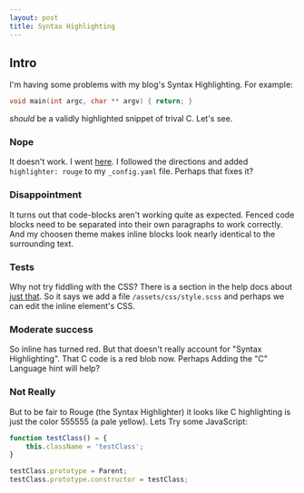 ```yaml
---
layout: post
title: Syntax Highlighting
---
```


## Intro
I'm having some problems with my blog's Syntax Highlighting.
For example:


```C
void main(int argc, char ** argv) { return; }
```

*should* be a validly highlighted snippet of trival C.
Let's see.

### Nope
It doesn't work.
I went [here](https://help.github.com/articles/using-syntax-highlighting-on-github-pages/).
I followed the directions and added `highlighter: rouge` to my `_config.yaml` file. Perhaps that fixes it?

### Disappointment
It turns out that code-blocks aren't working quite as expected.
Fenced code blocks need to be separated into their own paragraphs to work correctly.
And my choosen theme makes inline blocks look nearly identical to the surrounding text.

### Tests
Why not try fiddling with the CSS?
There is a section in the help docs about [just that](https://help.github.com/articles/customizing-css-and-html-in-your-jekyll-theme/).
So it says we add a file `/assets/css/style.scss` and perhaps we can edit the inline element's CSS.

### Moderate success
So inline has turned red. But that doesn't really account for "Syntax Highlighting".
That C code is a red blob now. Perhaps Adding the "C" Language hint will help?

### Not Really
But to be fair to Rouge (the Syntax Highlighter) it looks like C highlighting is just the color 555555 (a pale yellow).
Lets Try some JavaScript:

```js
function testClass() = {
	this.className = 'testClass';
}

testClass.prototype = Parent;
testClass.prototype.constructor = testClass;
```
